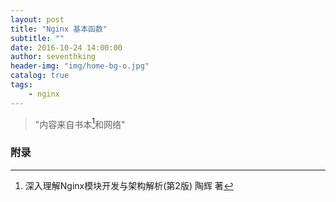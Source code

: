 ```yaml
---
layout: post
title: "Nginx 基本函数"
subtitle: ""
date: 2016-10-24 14:00:00
author: seventhking
header-img: "img/home-bg-o.jpg"
catalog: true
tags:
    - nginx
---
```


> "内容来自书本[^1]和网络"


### 附录

[^1]:深入理解Nginx模块开发与架构解析(第2版) 陶辉 著
